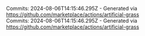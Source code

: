 Commits: 2024-08-06T14:15:46.295Z - Generated via https://github.com/marketplace/actions/artificial-grass
<br>
Commits: 2024-08-06T14:15:46.295Z - Generated via https://github.com/marketplace/actions/artificial-grass
<br>
